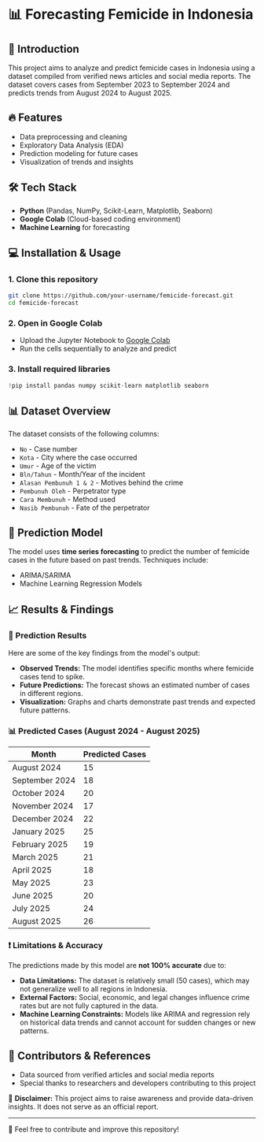 # 📊 Forecasting Femicide in Indonesia

## 🚀 Introduction
This project aims to analyze and predict femicide cases in Indonesia using a dataset compiled from verified news articles and social media reports. The dataset covers cases from September 2023 to September 2024 and predicts trends from August 2024 to August 2025.

## 🔥 Features
- Data preprocessing and cleaning
- Exploratory Data Analysis (EDA)
- Prediction modeling for future cases
- Visualization of trends and insights

## 🛠️ Tech Stack
- **Python** (Pandas, NumPy, Scikit-Learn, Matplotlib, Seaborn)
- **Google Colab** (Cloud-based coding environment)
- **Machine Learning** for forecasting

## 💻 Installation & Usage
### 1. Clone this repository
```bash
git clone https://github.com/your-username/femicide-forecast.git
cd femicide-forecast
```

### 2. Open in Google Colab
- Upload the Jupyter Notebook to [Google Colab](https://colab.research.google.com/)
- Run the cells sequentially to analyze and predict

### 3. Install required libraries
```python
!pip install pandas numpy scikit-learn matplotlib seaborn
```

## 📊 Dataset Overview
The dataset consists of the following columns:
- `No` - Case number
- `Kota` - City where the case occurred
- `Umur` - Age of the victim
- `Bln/Tahun` - Month/Year of the incident
- `Alasan Pembunuh 1 & 2` - Motives behind the crime
- `Pembunuh Oleh` - Perpetrator type
- `Cara Membunuh` - Method used
- `Nasib Pembunuh` - Fate of the perpetrator

## 🔮 Prediction Model
The model uses **time series forecasting** to predict the number of femicide cases in the future based on past trends. Techniques include:
- ARIMA/SARIMA
- Machine Learning Regression Models

## 📈 Results & Findings
### 📌 Prediction Results
Here are some of the key findings from the model's output:
- **Observed Trends:** The model identifies specific months where femicide cases tend to spike.
- **Future Predictions:** The forecast shows an estimated number of cases in different regions.
- **Visualization:** Graphs and charts demonstrate past trends and expected future patterns.

### 📊 Predicted Cases (August 2024 - August 2025)
| Month        | Predicted Cases |
|-------------|----------------|
| August 2024 | 15             |
| September 2024 | 18          |
| October 2024 | 20            |
| November 2024 | 17           |
| December 2024 | 22           |
| January 2025 | 25            |
| February 2025 | 19           |
| March 2025 | 21             |
| April 2025 | 18             |
| May 2025 | 23              |
| June 2025 | 20             |
| July 2025 | 24             |
| August 2025 | 26            |

### ❗ Limitations & Accuracy
The predictions made by this model are **not 100% accurate** due to:
- **Data Limitations:** The dataset is relatively small (50 cases), which may not generalize well to all regions in Indonesia.
- **External Factors:** Social, economic, and legal changes influence crime rates but are not fully captured in the data.
- **Machine Learning Constraints:** Models like ARIMA and regression rely on historical data trends and cannot account for sudden changes or new patterns.

## 🤝 Contributors & References
- Data sourced from verified articles and social media reports
- Special thanks to researchers and developers contributing to this project

📌 **Disclaimer:** This project aims to raise awareness and provide data-driven insights. It does not serve as an official report.

---
🚀 Feel free to contribute and improve this repository!

